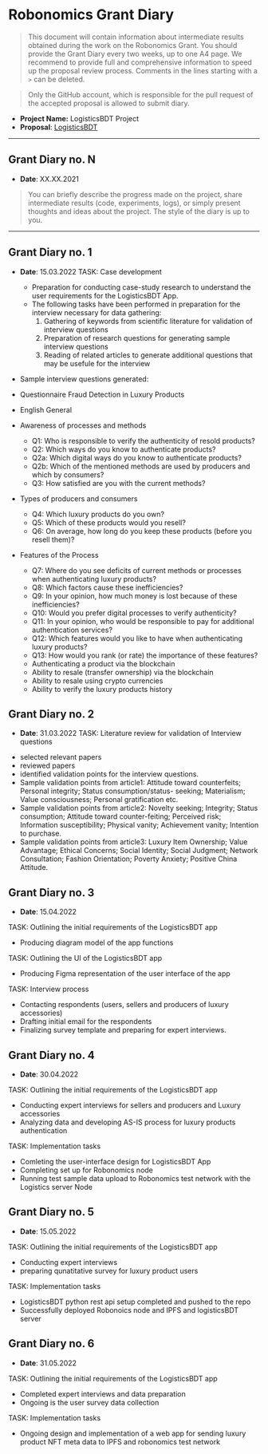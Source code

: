 # Robonomics Grant Diary

> This document will contain information about intermediate results obtained during the work on the Robonomics Grant. You should provide the Grant Diary every two weeks, up to one A4 page. We recommend to provide full and comprehensive information to speed up the proposal review process. Comments in the lines starting with a `>` can be deleted. 

> Only the GitHub account, which is responsible for the pull request of the accepted proposal is allowed to submit diary.

* **Project Name:** LogisticsBDT Project
* **Proposal**: [LogisticsBDT](https://github.com/airalab/robonomics-grant-program/blob/main/proposals/LogisticsBDT.md) 

---

## Grant Diary no. N

* **Date**: XX.XX.2021

> You can briefly describe the progress made on the project, share intermediate results (code, experiments, logs), or simply present thoughts and ideas about the project. The style of the diary is up to you. 

---

## Grant Diary no. 1

* **Date**: 15.03.2022
TASK: Case development
  - Preparation for conducting case-study research to understand the user requirements for the LogisticsBDT App.
  - The following tasks have been performed in preparation for the interview necessary for data gathering:
      1. Gathering of keywords from scientific literature for validation of interview questions
      2. Preparation of research questions for generating sample interview questions
      3. Reading of related articles to generate additional questions that may be usefule for the interview

 *  Sample interview questions generated:
 *  Questionnaire Fraud Detection in Luxury Products
 *  English General
 *  Awareness of processes and methods
   
    - Q1: Who is responsible to verify the authenticity of resold products?
    - Q2: Which ways do you know to authenticate products?
    - Q2a: Which digital ways do you know to authenticate products?
    - Q2b: Which of the mentioned methods are used by producers and which by consumers?
    - Q3: How satisfied are you with the current methods?
 *  Types of producers and consumers
    - Q4: Which luxury products do you own?
    - Q5: Which of these products would you resell?
    - Q6: On average, how long do you keep these products (before you resell them)? 
 *  Features of the Process
    - Q7: Where do you see deficits of current methods or processes when authenticating luxury products?
    - Q8: Which factors cause these inefficiencies?
    - Q9: In your opinion, how much money is lost because of these inefficiencies?
    - Q10: Would you prefer digital processes to verify authenticity?
    - Q11: In your opinion, who would be responsible to pay for additional authentication services?
    - Q12: Which features would you like to have when authenticating luxury products?
    - Q13: How would you rank (or rate) the importance of these features?
    - Authenticating a product via the blockchain
    - Ability to resale (transfer ownership) via the blockchain
    - Ability to resale using crypto currencies
    - Ability to verify the luxury products history

## Grant Diary no. 2

* **Date**: 31.03.2022
TASK: Literature review for validation of Interview questions
- selected relevant papers
- reviewed papers
- identified validation points for the interview questions.
- Sample validation points from article1: Attitude toward counterfeits; Personal integrity; Status  consumption/status- seeking; Materialism; Value consciousness; Personal gratification etc.
- Sample validation points from article2: Novelty seeking; Integrity; Status consumption; Attitude toward counter-feiting; Perceived risk; Information susceptibility; Physical vanity; Achievement vanity; Intention to purchase.
- Sample validation points from article3: Luxury Item Ownership; Value Advantage; Ethical Concerns; Social Identity; Social  Judgment; Network Consultation; Fashion Orientation; Poverty Anxiety; Positive China Attitude.


## Grant Diary no. 3

* **Date**: 15.04.2022

TASK: Outlining the initial requirements of the LogisticsBDT app
- Producing diagram model of the app functions

TASK: Outlining the UI of the LogisticsBDT app
- Producing Figma representation of the user interface of the app

TASK: Interview process
- Contacting respondents (users, sellers and producers of luxury accessories)
- Drafting initial email for the respondents
- Finalizing survey template and preparing for expert interviews.  


## Grant Diary no. 4

* **Date**: 30.04.2022

TASK: Outlining the initial requirements of the LogisticsBDT app
- Conducting expert interviews for sellers and producers and Luxury accessories
- Analyzing data and developing AS-IS process for luxury products authentication


TASK: Implementation tasks
- Comleting the user-interface design for LogisticsBDT App
- Completing set up for Robonomics node 
- Running test sample data upload to Robonomics test network with the Logistics server Node


## Grant Diary no. 5

* **Date**: 15.05.2022

TASK: Outlining the initial requirements of the LogisticsBDT app
- Conducting expert interviews
- preparing qunatitative survey for luxury product users

TASK: Implementation tasks
- LogisticsBDT python rest api setup completed and pushed to the repo
- Successfully deployed Robonoics node and IPFS and logisticsBDT server



## Grant Diary no. 6

* **Date**: 31.05.2022

TASK: Outlining the initial requirements of the LogisticsBDT app
- Completed expert interviews and data preparation
- Ongoing is the user survey data collection

TASK: Implementation tasks
- Ongoing design and implementation of a web app for sending luxury product NFT meta data to IPFS and robonomics test network
 
